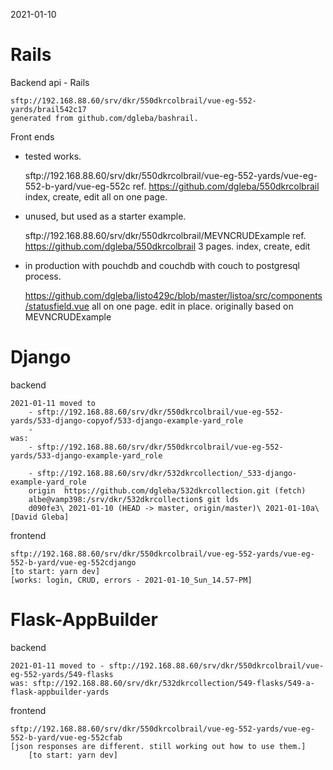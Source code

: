 
2021-01-10

# Rails

Backend api - Rails

    sftp://192.168.88.60/srv/dkr/550dkrcolbrail/vue-eg-552-yards/brail542c17
    generated from github.com/dgleba/bashrail.

Front ends

  - tested works.

    sftp://192.168.88.60/srv/dkr/550dkrcolbrail/vue-eg-552-yards/vue-eg-552-b-yard/vue-eg-552c
        ref. https://github.com/dgleba/550dkrcolbrail
        index, create, edit all on one page.


   - unused, but used as a starter example.

     sftp://192.168.88.60/srv/dkr/550dkrcolbrail/MEVNCRUDExample
        ref. https://github.com/dgleba/550dkrcolbrail
        3 pages. index, create, edit

  - in production with pouchdb and couchdb with couch to postgresql process.

    https://github.com/dgleba/listo429c/blob/master/listoa/src/components/statusfield.vue
        all on one page. edit in place.
            originally based on MEVNCRUDExample




# Django

backend

    2021-01-11 moved to  
        - sftp://192.168.88.60/srv/dkr/550dkrcolbrail/vue-eg-552-yards/533-django-copyof/533-django-example-yard_role
        -
    was:
        - sftp://192.168.88.60/srv/dkr/550dkrcolbrail/vue-eg-552-yards/533-django-example-yard_role

        - sftp://192.168.88.60/srv/dkr/532dkrcollection/_533-django-example-yard_role
        origin  https://github.com/dgleba/532dkrcollection.git (fetch)
        albe@vamp398:/srv/dkr/532dkrcollection$ git lds
        d090fe3\ 2021-01-10 (HEAD -> master, origin/master)\ 2021-01-10a\ [David Gleba]


frontend

    sftp://192.168.88.60/srv/dkr/550dkrcolbrail/vue-eg-552-yards/vue-eg-552-b-yard/vue-eg-552cdjango
    [to start: yarn dev]
    [works: login, CRUD, errors - 2021-01-10_Sun_14.57-PM]



# Flask-AppBuilder

backend

    2021-01-11 moved to - sftp://192.168.88.60/srv/dkr/550dkrcolbrail/vue-eg-552-yards/549-flasks
    was: sftp://192.168.88.60/srv/dkr/532dkrcollection/549-flasks/549-a-flask-appbuilder-yards


frontend


    sftp://192.168.88.60/srv/dkr/550dkrcolbrail/vue-eg-552-yards/vue-eg-552-b-yard/vue-eg-552cfab
    [json responses are different. still working out how to use them.]
        [to start: yarn dev]


